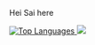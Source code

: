 <p>Hei Sai here </p>

<a href="https://github.com/anuraghazra/github-readme-stats">
    <img src="https://github-readme-stats.vercel.app/api/top-langs/?username=Sai-kodehode&layout=compact&show_icons=true&theme=dracula" alt="Top Languages">
  </a>
    
<a href="https://github.com/anuraghazra/github-readme-stats">
  <img src="https://github-readme-stats.vercel.app/api?username=Sai-kodehode&show_icons=true&theme=dracula">
 </a>
   
